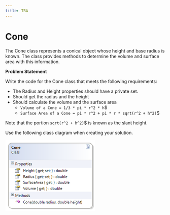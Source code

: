```yaml
---
title: TBA
---
```

# Cone

The Cone class represents a conical object whose height and base radius is known. The class provides methods to determine the volume and surface area with this information.

**Problem Statement**

Write the code for the Cone class that meets the following requirements:

* The Radius and Height properties should have a private set.
* Should get the radius and the height
* Should calculate the volume and the surface area
  * `Volume of a Cone = 1/3 * pi * r^2 * h`$
  * `Surface Area of a Cone = pi * r^2 + pi * r * sqrt(r^2 + h^2)`$

Note that the portion `sqrt(r^2 + h^2)`$ is known as the slant height.

Use the following class diagram when creating your solution.

![Cone Class Diagram](E-Cone.png)
